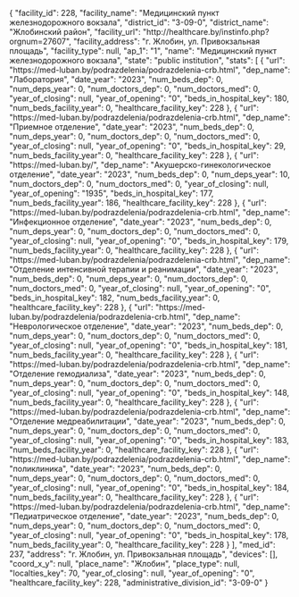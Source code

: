 {
    "facility_id": 228,
    "facility_name": "Медицинский пункт железнодорожного вокзала",
    "district_id": "3-09-0",
    "district_name": "Жлобинский район",
    "facility_url": "http:\/\/healthcare.by\/instinfo.php?orgnum=27607",
    "facility_address": "г. Жлобин, ул. Привокзальная площадь",
    "facility_type": null,
    "ap_1": "1",
    "name": "Медицинский пункт железнодорожного вокзала",
    "state": "public institution",
    "stats": [
        {
            "url": "https:\/\/med-luban.by\/podrazdelenia\/podrazdelenia-crb.html",
            "dep_name": "Лаборатория",
            "date_year": "2023",
            "num_beds_dep": 0,
            "num_deps_year": 0,
            "num_doctors_dep": 0,
            "num_doctors_med": 0,
            "year_of_closing": null,
            "year_of_opening": "0",
            "beds_in_hospital_key": 180,
            "num_beds_facility_year": 0,
            "healthcare_facility_key": 228
        },
        {
            "url": "https:\/\/med-luban.by\/podrazdelenia\/podrazdelenia-crb.html",
            "dep_name": "Приемное отделение",
            "date_year": "2023",
            "num_beds_dep": 0,
            "num_deps_year": 0,
            "num_doctors_dep": 0,
            "num_doctors_med": 0,
            "year_of_closing": null,
            "year_of_opening": "0",
            "beds_in_hospital_key": 29,
            "num_beds_facility_year": 0,
            "healthcare_facility_key": 228
        },
        {
            "url": "https:\/\/med-luban.by\/",
            "dep_name": "Акушерско-гинекологическое отделение",
            "date_year": "2023",
            "num_beds_dep": 0,
            "num_deps_year": 10,
            "num_doctors_dep": 0,
            "num_doctors_med": 0,
            "year_of_closing": null,
            "year_of_opening": "1935",
            "beds_in_hospital_key": 177,
            "num_beds_facility_year": 186,
            "healthcare_facility_key": 228
        },
        {
            "url": "https:\/\/med-luban.by\/podrazdelenia\/podrazdelenia-crb.html",
            "dep_name": "Инфекционное отделение",
            "date_year": "2023",
            "num_beds_dep": 0,
            "num_deps_year": 0,
            "num_doctors_dep": 0,
            "num_doctors_med": 0,
            "year_of_closing": null,
            "year_of_opening": "0",
            "beds_in_hospital_key": 179,
            "num_beds_facility_year": 0,
            "healthcare_facility_key": 228
        },
        {
            "url": "https:\/\/med-luban.by\/podrazdelenia\/podrazdelenia-crb.html",
            "dep_name": "Отделение интенсивной терапии и реанимации",
            "date_year": "2023",
            "num_beds_dep": 0,
            "num_deps_year": 0,
            "num_doctors_dep": 0,
            "num_doctors_med": 0,
            "year_of_closing": null,
            "year_of_opening": "0",
            "beds_in_hospital_key": 182,
            "num_beds_facility_year": 0,
            "healthcare_facility_key": 228
        },
        {
            "url": "https:\/\/med-luban.by\/podrazdelenia\/podrazdelenia-crb.html",
            "dep_name": "Неврологическое отделение",
            "date_year": "2023",
            "num_beds_dep": 0,
            "num_deps_year": 0,
            "num_doctors_dep": 0,
            "num_doctors_med": 0,
            "year_of_closing": null,
            "year_of_opening": "0",
            "beds_in_hospital_key": 181,
            "num_beds_facility_year": 0,
            "healthcare_facility_key": 228
        },
        {
            "url": "https:\/\/med-luban.by\/podrazdelenia\/podrazdelenia-crb.html",
            "dep_name": "Отделение гемодиализа",
            "date_year": "2023",
            "num_beds_dep": 0,
            "num_deps_year": 0,
            "num_doctors_dep": 0,
            "num_doctors_med": 0,
            "year_of_closing": null,
            "year_of_opening": "0",
            "beds_in_hospital_key": 148,
            "num_beds_facility_year": 0,
            "healthcare_facility_key": 228
        },
        {
            "url": "https:\/\/med-luban.by\/podrazdelenia\/podrazdelenia-crb.html",
            "dep_name": "Отделение медреабилитации",
            "date_year": "2023",
            "num_beds_dep": 0,
            "num_deps_year": 0,
            "num_doctors_dep": 0,
            "num_doctors_med": 0,
            "year_of_closing": null,
            "year_of_opening": "0",
            "beds_in_hospital_key": 183,
            "num_beds_facility_year": 0,
            "healthcare_facility_key": 228
        },
        {
            "url": "https:\/\/med-luban.by\/podrazdelenia\/podrazdelenia-crb.html",
            "dep_name": "поликлиника",
            "date_year": "2023",
            "num_beds_dep": 0,
            "num_deps_year": 0,
            "num_doctors_dep": 0,
            "num_doctors_med": 0,
            "year_of_closing": null,
            "year_of_opening": "0",
            "beds_in_hospital_key": 184,
            "num_beds_facility_year": 0,
            "healthcare_facility_key": 228
        },
        {
            "url": "https:\/\/med-luban.by\/podrazdelenia\/podrazdelenia-crb.html",
            "dep_name": "Педиатрическое отделение",
            "date_year": "2023",
            "num_beds_dep": 0,
            "num_deps_year": 0,
            "num_doctors_dep": 0,
            "num_doctors_med": 0,
            "year_of_closing": null,
            "year_of_opening": "0",
            "beds_in_hospital_key": 178,
            "num_beds_facility_year": 0,
            "healthcare_facility_key": 228
        }
    ],
    "med_id": 237,
    "address": "г. Жлобин, ул. Привокзальная площадь",
    "devices": [],
    "coord_x_y": null,
    "place_name": "Жлобин",
    "place_type": null,
    "localties_key": 70,
    "year_of_closing": null,
    "year_of_opening": "0",
    "healthcare_facility_key": 228,
    "administrative_division_id": "3-09-0"
}